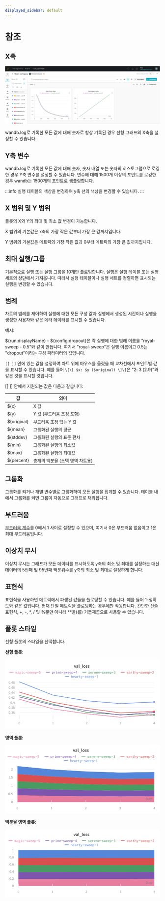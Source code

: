 ```yaml
---
displayed_sidebar: default
---
```


# 참조

## X축

![X축 선택](/images/app_ui/reference_x_axis.png)

wandb.log로 기록한 모든 값에 대해 숫자로 항상 기록된 경우 선형 그래프의 X축을 설정할 수 있습니다.

## Y축 변수

wandb.log로 기록한 모든 값에 대해 숫자, 숫자 배열 또는 숫자의 히스토그램으로 로깅한 경우 Y축 변수를 설정할 수 있습니다. 변수에 대해 1500개 이상의 포인트를 로깅한 경우 wandb는 1500개의 포인트로 샘플링합니다.

:::info
실행 테이블의 색상을 변경하여 y축 선의 색상을 변경할 수 있습니다.
:::

## X 범위 및 Y 범위

플롯의 X와 Y의 최대 및 최소 값 변경이 가능합니다.

X 범위의 기본값은 x축의 가장 작은 값부터 가장 큰 값까지입니다.

Y 범위의 기본값은 메트릭의 가장 작은 값과 0부터 메트릭의 가장 큰 값까지입니다.

## 최대 실행/그룹

기본적으로 실행 또는 실행 그룹을 10개만 플로팅합니다. 실행은 실행 테이블 또는 실행 세트의 상단에서 가져옵니다. 따라서 실행 테이블이나 실행 세트를 정렬하면 표시되는 실행을 변경할 수 있습니다.

## 범례

차트의 범례를 제어하여 실행에 대한 모든 구성 값과 실행에서 생성된 시간이나 실행을 생성한 사용자와 같은 메타 데이터를 표시할 수 있습니다.

예시:

${run:displayName} - ${config:dropout}은 각 실행에 대한 범례 이름을 "royal-sweep - 0.5"와 같이 만듭니다. 여기서 "royal-sweep"은 실행 이름이고 0.5는 "dropout"이라는 구성 파라미터의 값입니다.

`[[ ]]` 안에 있는 값을 설정하여 차트 위에 마우스를 올렸을 때 교차선에서 포인트별 값을 표시할 수 있습니다. 예를 들어 `\[\[ $x: $y ($original) \]\]`은 "2: 3 (2.9)"와 같은 것을 표시할 것입니다.

\[\[ \]\] 안에서 지원되는 값은 다음과 같습니다:

| 값          | 의미                                          |
| ----------- | -------------------------------------------- |
| ${x}        | X 값                                          |
| ${y}        | Y 값 (부드러움 조정 포함)                     |
| ${original} | 부드러움 조정 없는 Y 값                       |
| ${mean}     | 그룹화된 실행의 평균                          |
| ${stddev}   | 그룹화된 실행의 표준 편차                      |
| ${min}      | 그룹화된 실행의 최소값                        |
| ${max}      | 그룹화된 실행의 최대값                        |
| ${percent}  | 총계의 백분율 (스택 영역 차트용)               |

## 그룹화

그룹화를 켜거나 개별 변수별로 그룹화하여 모든 실행을 집계할 수 있습니다. 테이블 내에서 그룹화를 켜면 그룹이 자동으로 그래프로 채워집니다.

## 부드러움

[부드러움 계수](../../../../technical-faq/general.md#what-formula-do-you-use-for-your-smoothing-algorithm)를 0에서 1 사이로 설정할 수 있으며, 여기서 0은 부드러움 없음이고 1은 최대 부드러움입니다.

## 이상치 무시

이상치 무시는 그래프가 모든 데이터를 표시하도록 y축의 최소 및 최대를 설정하는 대신 데이터의 5번째 및 95번째 백분위수를 y축의 최소 및 최대로 설정하게 합니다.

## 표현식

표현식을 사용하면 메트릭에서 파생된 값들을 플로팅할 수 있습니다. 예를 들어 1-정확도와 같은 값입니다. 현재 단일 메트릭을 플로팅하는 경우에만 작동합니다. 간단한 산술 표현식, +, -, *, / 및 %뿐만 아니라 **을(를) 거듭제곱으로 사용할 수 있습니다.

## 플롯 스타일

선형 플롯의 스타일을 선택합니다.

**선형 플롯:**

![](/images/app_ui/plot_style_line_plot.png)

**영역 플롯:**

![](/images/app_ui/plot_style_area_plot.png)

**백분율 영역 플롯:**

![](/images/app_ui/plot_style_percentage_plot.png)